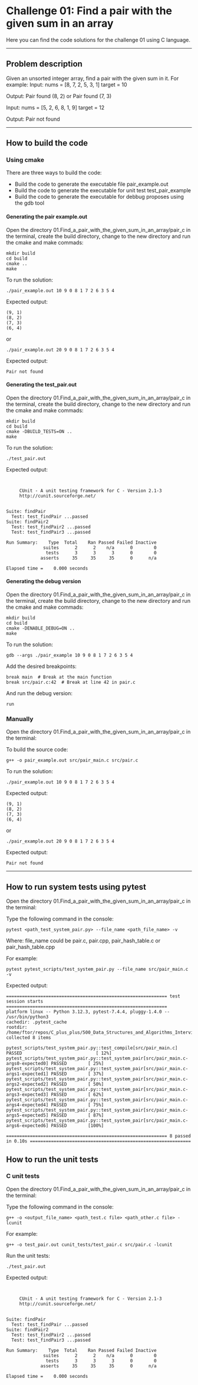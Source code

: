 # Challenge 01: Find a pair with the given sum in an array

Here you can find the code solutions for the challenge 01 using C language.
___
## Problem description
Given an unsorted integer array, find a pair with the given sum in it.
For example:
Input:
nums = [8, 7, 2, 5, 3, 1]
target = 10

Output:
Pair found (8, 2) or Pair found (7, 3)

Input:
nums = [5, 2, 6, 8, 1, 9]
target = 12

Output: Pair not found
___
## How to build the code

### Using cmake

There are three ways to build the code:
  - Build the code to generate the executable file pair_example.out
  - Build the code to generate the executable for unit test test_pair_example
  - Build the code to generate the executable for debbug proposes using the gdb tool


#### Generating the pair example.out

Open the directory 01.Find_a_pair_with_the_given_sum_in_an_array/pair_c in the terminal, create the build directory, change to the new directory and run the cmake and make commads:
```
mkdir build
cd build
cmake ..
make
```

To run the solution:
```
./pair_example.out 10 9 0 8 1 7 2 6 3 5 4
```
Expected output:
```
(9, 1)
(8, 2)
(7, 3)
(6, 4)
```
or 
```
./pair_example.out 20 9 0 8 1 7 2 6 3 5 4
```
Expected output:
```
Pair not found
```

#### Generating the test_pair.out

Open the directory 01.Find_a_pair_with_the_given_sum_in_an_array/pair_c in the terminal, create the build directory, change to the new directory and run the cmake and make commads:
```
mkdir build
cd build
cmake -DBUILD_TESTS=ON ..
make
```

To run the solution:
```
./test_pair.out
```
Expected output:
```


     CUnit - A unit testing framework for C - Version 2.1-3
     http://cunit.sourceforge.net/


Suite: findPair
  Test: test_findPair ...passed
Suite: findPair2
  Test: test_findPair2 ...passed
  Test: test_findPair3 ...passed

Run Summary:    Type  Total    Ran Passed Failed Inactive
              suites      2      2    n/a      0        0
               tests      3      3      3      0        0
             asserts     35     35     35      0      n/a

Elapsed time =    0.000 seconds
```

#### Generating the debug version

Open the directory 01.Find_a_pair_with_the_given_sum_in_an_array/pair_c in the terminal, create the build directory, change to the new directory and run the cmake and make commads:
```
mkdir build
cd build
cmake -DENABLE_DEBUG=ON ..
make
```

To run the solution:
```
gdb --args ./pair_example 10 9 0 8 1 7 2 6 3 5 4
```

Add the desired breakpoints:
```
break main  # Break at the main function
break src/pair.c:42  # Break at line 42 in pair.c
```
And run the debug version:

```
run
```

### Manually

Open the directory 01.Find_a_pair_with_the_given_sum_in_an_array/pair_c in the terminal:

To build the source code:
```
g++ -o pair_example.out src/pair_main.c src/pair.c
```

To run the solution:
```
./pair_example.out 10 9 0 8 1 7 2 6 3 5 4
```
Expected output:
```
(9, 1)
(8, 2)
(7, 3)
(6, 4)
```
or 
```
./pair_example.out 20 9 0 8 1 7 2 6 3 5 4
```
Expected output:
```
Pair not found
```
___
## How to run system tests using pytest

Open the directory 01.Find_a_pair_with_the_given_sum_in_an_array/pair_c in the terminal:

Type the following command in the console:
```
pytest <path_test_system_pair.py> --file_name <path_file_name> -v
```
Where: file_name could be pair.c, pair.cpp, pair_hash_table.c or pair_hash_table.cpp

For example:
```
pytest pytest_scripts/test_system_pair.py --file_name src/pair_main.c -v
```

Expected output:
```
============================================================= test session starts =============================================================
platform linux -- Python 3.12.3, pytest-7.4.4, pluggy-1.4.0 -- /usr/bin/python3
cachedir: .pytest_cache
rootdir: /home/ftor/repos/C_plus_plus/500_Data_Structures_and_Algorithms_Interview/01.Find_a_pair_with_the_given_sum_in_an_array
collected 8 items

pytest_scripts/test_system_pair.py::test_compile[src/pair_main.c] PASSED                            [ 12%]
pytest_scripts/test_system_pair.py::test_system_pair[src/pair_main.c-args0-expected0] PASSED        [ 25%]
pytest_scripts/test_system_pair.py::test_system_pair[src/pair_main.c-args1-expected1] PASSED        [ 37%]
pytest_scripts/test_system_pair.py::test_system_pair[src/pair_main.c-args2-expected2] PASSED        [ 50%]
pytest_scripts/test_system_pair.py::test_system_pair[src/pair_main.c-args3-expected3] PASSED        [ 62%]
pytest_scripts/test_system_pair.py::test_system_pair[src/pair_main.c-args4-expected4] PASSED        [ 75%]
pytest_scripts/test_system_pair.py::test_system_pair[src/pair_main.c-args5-expected5] PASSED        [ 87%]
pytest_scripts/test_system_pair.py::test_system_pair[src/pair_main.c-args6-expected6] PASSED        [100%]

============================================================= 8 passed in 0.10s =============================================================

```

## How to run the unit tests

### C unit tests

Open the directory 01.Find_a_pair_with_the_given_sum_in_an_array/pair_c in the terminal:

Type the following command in the console:
```
g++ -o <output_file_name> <path_test.c file> <path_other.c file> -lcunit
```
For example:
```
g++ -o test_pair.out cunit_tests/test_pair.c src/pair.c -lcunit
```

Run the unit tests:
```
./test_pair.out
```

Expected output:
```


     CUnit - A unit testing framework for C - Version 2.1-3
     http://cunit.sourceforge.net/


Suite: findPair
  Test: test_findPair ...passed
Suite: findPair2
  Test: test_findPair2 ...passed
  Test: test_findPair3 ...passed

Run Summary:    Type  Total    Ran Passed Failed Inactive
              suites      2      2    n/a      0        0
               tests      3      3      3      0        0
             asserts     35     35     35      0      n/a

Elapsed time =    0.000 seconds
```


